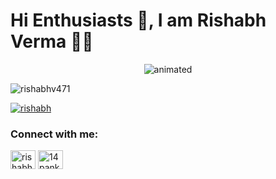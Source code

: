 # Hi Enthusiasts 👋, I am Rishabh Verma 👨‍🎓
<p align="center">
  <img src="https://media.giphy.com/media/ZVik7pBtu9dNS/giphy.gif" alt="animated" />
</p>
<p align="left">
  <img
    src="https://komarev.com/ghpvc/?username=rishabhv471&label=Profile%20views&color=0e75b6&style=flat"
    alt="rishabhv471"
  />
</p>
<p align="left">
  <a href="https://twitter.com/rishabh56834212" target="blank"
    ><img
      src="https://img.shields.io/twitter/follow/0xpankaj?logo=twitter&style=for-the-badge"
      alt="rishabh"
  /></a>
</p>


<h3 align="left">Connect with me:</h3>
<p align="left">
  <a href="https://twitter.com/rishabh56834212" target="blank"
    ><img
      align="center"
      src="https://raw.githubusercontent.com/rahuldkjain/github-profile-readme-generator/master/src/images/icons/Social/twitter.svg"
      alt="rishabhv"
      height="30"
      width="40"
  /></a>
  <a href="https://linkedin.com/in/14pankajkumar" target="blank"
    ><img
      align="center"
      src="https://raw.githubusercontent.com/rahuldkjain/github-profile-readme-generator/master/src/images/icons/Social/linked-in-alt.svg"
      alt="14pankajkumar"
      height="30"
      width="40"
  /></a>
</p>

